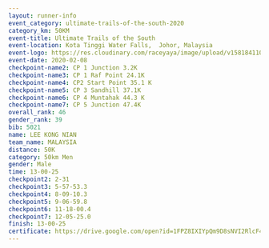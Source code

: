 ```yaml
--- 
layout: runner-info 
event_category: ultimate-trails-of-the-south-2020 
category_km: 50KM 
event-title: Ultimate Trails of the South 
event-location: Kota Tinggi Water Falls,  Johor, Malaysia 
event-logo: https://res.cloudinary.com/raceyaya/image/upload/v1581841103/logo/2020/ultimate-trails-2020_i93dfj.jpg 
event-date: 2020-02-08 
checkpoint-name2: CP 1 Junction 3.2K 
checkpoint-name3: CP 1 Raf Point 24.1K 
checkpoint-name4: CP2 Start Point 35.1 K 
checkpoint-name5: CP 3 Sandhill 37.1K 
checkpoint-name6: CP 4 Muntahak 44.3 K 
checkpoint-name7: CP 5 Junction 47.4K 
overall_rank: 46
gender_rank: 39
bib: 5021
name: LEE KONG NIAN
team_name: MALAYSIA
distance: 50K
category: 50km Men
gender: Male
time: 13-00-25
checkpoint2: 2-31
checkpoint3: 5-57-53.3
checkpoint4: 8-09-10.3
checkpoint5: 9-06-59.8
checkpoint6: 11-18-00.4
checkpoint7: 12-05-25.0
finish: 13-00-25
certificate: https://drive.google.com/open?id=1FPZ8IXIYpQm9D8sNVI2RlcF49BBKPTXI
--- 
```

